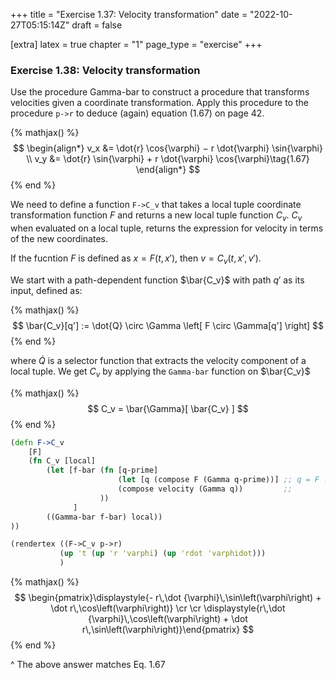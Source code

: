 +++
title = "Exercise 1.37: Velocity transformation"
date = "2022-10-27T05:15:14Z"
draft = false

[extra]
latex = true
chapter = "1"
page_type = "exercise"
+++



### Exercise 1.38: Velocity transformation

Use the procedure Gamma-bar to construct a procedure that transforms velocities given a coordinate transformation. Apply this procedure to the procedure `p->r` to deduce (again) equation (1.67) on page 42.


{% mathjax() %}
$$
\begin{align*}
v_x &= \dot{r} \cos{\varphi} − r \dot{\varphi} \sin{\varphi} \\
v_y &= \dot{r} \sin{\varphi} + r \dot{\varphi} \cos{\varphi}\tag{1.67}
\end{align*}
$$
{% end %}









We need to define a function `F->C_v` that takes a local tuple coordinate transformation function $F$ and returns a new local tuple function $C_v$. $C_v$ when evaluated on a local tuple, returns the expression for velocity in terms of the new coordinates.

If the fucntion $F$ is defined as $x = F(t, x')$, then $v = C_v(t, x', v')$.

We start with a path-dependent function $\bar{C_v}$ with path $q'$ as its input, defined as: 


{% mathjax() %}
$$
\bar{C_v}[q'] :=  \dot{Q} \circ \Gamma \left[ F \circ \Gamma[q'] \right]
$$
{% end %}



where $\dot{Q}$ is a selector function that extracts the velocity component of a local tuple. We get $C_v$ by applying the `Gamma-bar` function on $\bar{C_v}$


{% mathjax() %}
$$
C_v = \bar{\Gamma}[ \bar{C_v} ]
$$
{% end %}



```clojure
(defn F->C_v
    [F]
    (fn C_v [local]
        (let [f-bar (fn [q-prime]
                        (let [q (compose F (Gamma q-prime))] ;; q = F . Gamma[q']
                        (compose velocity (Gamma q))         ;; 
                    ))
              ]
        ((Gamma-bar f-bar) local))
))

(rendertex ((F->C_v p->r)
           (up 't (up 'r 'varphi) (up 'rdot 'varphidot)))
           )
```


{% mathjax() %}
$$
\begin{pmatrix}\displaystyle{- r\,\dot {\varphi}\,\sin\left(\varphi\right) + \dot r\,\cos\left(\varphi\right)} \cr \cr \displaystyle{r\,\dot {\varphi}\,\cos\left(\varphi\right) + \dot r\,\sin\left(\varphi\right)}\end{pmatrix}
$$
{% end %}





^ The above answer matches Eq. 1.67
